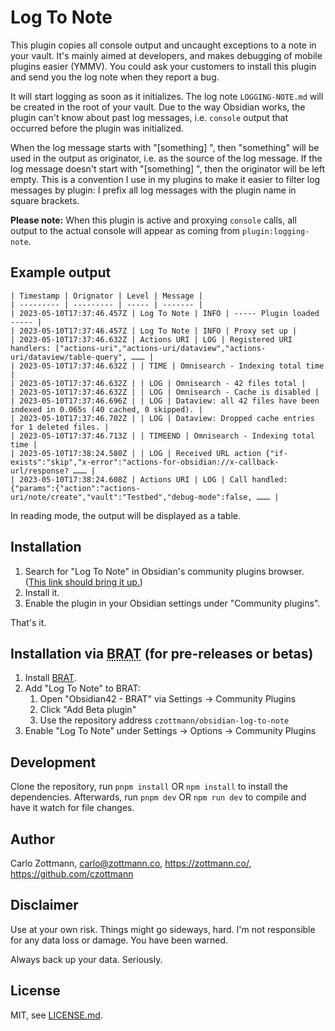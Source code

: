# Log To Note

This plugin copies all console output and uncaught exceptions to a note in your vault.  It's mainly aimed at developers, and makes debugging of mobile plugins easier (YMMV). You could ask your customers to install this plugin and send you the log note when they report a bug.

It will start logging as soon as it initializes.  The log note `LOGGING-NOTE.md` will be created in the root of your vault.  Due to the way Obsidian works, the plugin can't know about past log messages, i.e. `console` output that occurred before the plugin was initialized.

When the log message starts with "\[something\] ", then "something" will be used in the output as originator, i.e. as the source of the log message.  If the log message doesn't start with "\[something\] ", then the originator will be left empty. This is a convention I use in my plugins to make it easier to filter log messages by plugin: I prefix all log messages with the plugin name in square brackets.

**Please note:** When this plugin is active and proxying `console` calls, all output to the actual console will appear as coming from `plugin:logging-note`.


## Example output

```
| Timestamp | Orignator | Level | Message |
| --------- | --------- | ----- | ------- |
| 2023-05-10T17:37:46.457Z | Log To Note | INFO | ----- Plugin loaded ----- |
| 2023-05-10T17:37:46.457Z | Log To Note | INFO | Proxy set up |
| 2023-05-10T17:37:46.632Z | Actions URI | LOG | Registered URI handlers: ["actions-uri","actions-uri/dataview","actions-uri/dataview/table-query", ……… |
| 2023-05-10T17:37:46.632Z | | TIME | Omnisearch - Indexing total time |
| 2023-05-10T17:37:46.632Z | | LOG | Omnisearch - 42 files total |
| 2023-05-10T17:37:46.632Z | | LOG | Omnisearch - Cache is disabled |
| 2023-05-10T17:37:46.696Z | | LOG | Dataview: all 42 files have been indexed in 0.065s (40 cached, 0 skipped). |
| 2023-05-10T17:37:46.702Z | | LOG | Dataview: Dropped cache entries for 1 deleted files. |
| 2023-05-10T17:37:46.713Z | | TIMEEND | Omnisearch - Indexing total time |
| 2023-05-10T17:38:24.580Z | | LOG | Received URL action {"if-exists":"skip","x-error":"actions-for-obsidian://x-callback-url/response? ……… |
| 2023-05-10T17:38:24.608Z | Actions URI | LOG | Call handled: {"params":{"action":"actions-uri/note/create","vault":"Testbed","debug-mode":false, ……… |
```

In reading mode, the output will be displayed as a table.


## Installation

1. Search for "Log To Note" in Obsidian's community plugins browser. ([This link should bring it up.](https://obsidian.md/plugins?id=zottmann))
2. Install it.
3. Enable the plugin in your Obsidian settings under "Community plugins".

That's it.


## Installation via <abbr title="Beta Reviewers Auto-update Tester">BRAT</abbr> (for pre-releases or betas)

1. Install [BRAT](https://github.com/TfTHacker/obsidian42-brat).
2. Add "Log To Note" to BRAT:
    1. Open "Obsidian42 - BRAT" via Settings → Community Plugins
    2. Click "Add Beta plugin"
    3. Use the repository address `czottmann/obsidian-log-to-note`
3. Enable "Log To Note" under Settings → Options → Community Plugins


## Development

Clone the repository, run `pnpm install` OR `npm install` to install the dependencies.  Afterwards, run `pnpm dev` OR `npm run dev` to compile and have it watch for file changes.


## Author

Carlo Zottmann, <carlo@zottmann.co>, https://zottmann.co/, https://github.com/czottmann


## Disclaimer

Use at your own risk.  Things might go sideways, hard.  I'm not responsible for any data loss or damage.  You have been warned.

Always back up your data.  Seriously.


## License

MIT, see [LICENSE.md](LICENSE.md).
